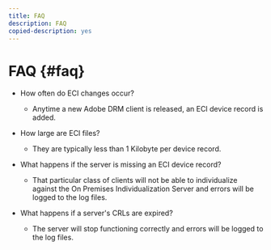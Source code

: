 ```yaml
---
title: FAQ
description: FAQ
copied-description: yes
---
```


# FAQ {#faq}

* How often do ECI changes occur? 
  * Anytime a new Adobe DRM client is released, an ECI device record is added. 

* How large are ECI files?
  * They are typically less than 1 Kilobyte per device record.

* What happens if the server is missing an ECI device record? 
  * That particular class of clients will not be able to individualize against the On Premises Individualization Server and errors will be logged to the log files. 

* What happens if a server's CRLs are expired? 
  * The server will stop functioning correctly and errors will be logged to the log files.
